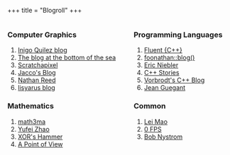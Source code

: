 +++
title = "Blogroll"
+++

<div class="columns">

<div class="column">

### Computer Graphics

1. [Inigo Quilez blog](https://iquilezles.org/)
2. [The blog at the bottom of the sea](https://blog.demofox.org/)
3. [Scratchapixel](https://www.scratchapixel.com/)
4. [Jacco's Blog](https://jacco.ompf2.com/)
5. [Nathan Reed](https://www.reedbeta.com/)
6. [lisyarus blog](https://lisyarus.github.io/blog/)

### Mathematics

1. [math3ma](https://www.math3ma.com/)
2. [Yufei Zhao](https://yufeizhao.com/)
3. [XOR's Hammer](https://xorshammer.com/)
4. [A Point of View](https://dgrozev.wordpress.com/)

</div>

<div class="column">

### Programming Languages

1. [Fluent {C++}](https://www.fluentcpp.com/)
2. [foonathan::​blog()](https://www.foonathan.net/)
3. [Eric Niebler](https://ericniebler.com/)
4. [C++ Stories](https://www.cppstories.com/)
5. [Vorbrodt's C++ Blog](https://vorbrodt.blog/)
6. [Jean Guegant](https://jguegant.github.io/blogs/tech/)

### Common

1. [Lei Mao](https://leimao.github.io/)
2. [0 FPS](https://0fps.net/)
3. [Bob Nystrom](https://journal.stuffwithstuff.com/)

</div>